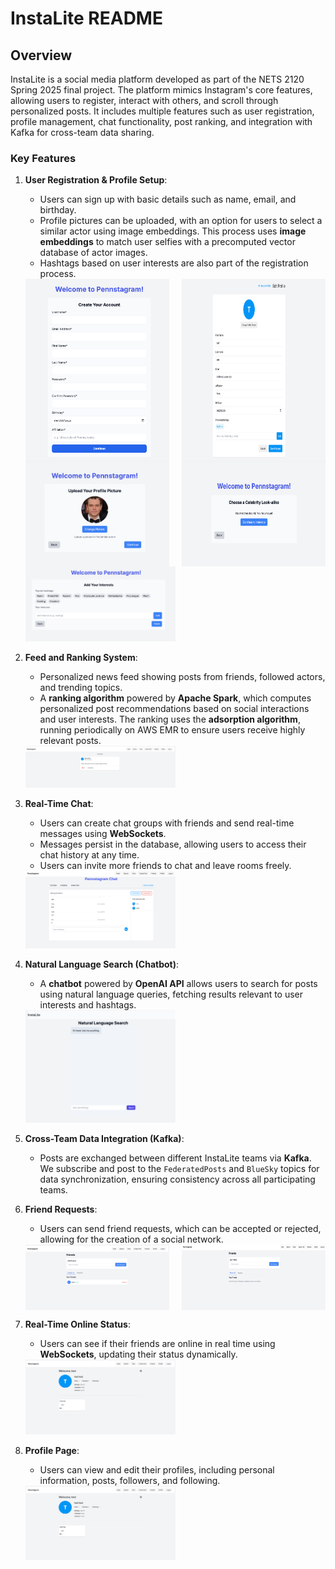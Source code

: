 # InstaLite README

## Overview

InstaLite is a social media platform developed as part of the NETS 2120 Spring 2025 final project. The platform mimics Instagram's core features, allowing users to register, interact with others, and scroll through personalized posts. It includes multiple features such as user registration, profile management, chat functionality, post ranking, and integration with Kafka for cross-team data sharing.

### Key Features

1. **User Registration & Profile Setup**:
   - Users can sign up with basic details such as name, email, and birthday.
   - Profile pictures can be uploaded, with an option for users to select a similar actor using image embeddings. This process uses **image embeddings** to match user selfies with a precomputed vector database of actor images.
   - Hashtags based on user interests are also part of the registration process.

   <div style="display: flex; justify-content: space-between;">
     <img src="screenshots/createAccount.png" width="48%" />
     <img src="screenshots/profilecreation.png" width="48%" />
   </div>
   <div style="display: flex; justify-content: space-between;">
     <img src="screenshots/celebritymatch.png" width="48%" />
     <img src="screenshots/nocelebritymatch.png" width="48%" />
   </div>
   <img src="screenshots/addinghashtags.png" width="50%" />

2. **Feed and Ranking System**:
   - Personalized news feed showing posts from friends, followed actors, and trending topics.
   - A **ranking algorithm** powered by **Apache Spark**, which computes personalized post recommendations based on social interactions and user interests. The ranking uses the **adsorption algorithm**, running periodically on AWS EMR to ensure users receive highly relevant posts.

   <img src="screenshots/feedpost.png" width="50%" />

3. **Real-Time Chat**:
   - Users can create chat groups with friends and send real-time messages using **WebSockets**.
   - Messages persist in the database, allowing users to access their chat history at any time.
   - Users can invite more friends to chat and leave rooms freely.

   <img src="screenshots/chatroom.png" width="50%" />

4. **Natural Language Search (Chatbot)**:
   - A **chatbot** powered by **OpenAI API** allows users to search for posts using natural language queries, fetching results relevant to user interests and hashtags.

   <img src="screenshots/chatbot.png" width="50%" />

5. **Cross-Team Data Integration (Kafka)**:
   - Posts are exchanged between different InstaLite teams via **Kafka**. We subscribe and post to the `FederatedPosts` and `BlueSky` topics for data synchronization, ensuring consistency across all participating teams.

6. **Friend Requests**:
   - Users can send friend requests, which can be accepted or rejected, allowing for the creation of a social network.

   <div style="display: flex; justify-content: space-between;">
     <img src="screenshots/addfriend.png" width="48%" />
     <img src="screenshots/addfriendempty.png" width="48%" />
   </div>

7. **Real-Time Online Status**:
   - Users can see if their friends are online in real time using **WebSockets**, updating their status dynamically.

   <img src="screenshots/profilehome.png" width="50%" />

8. **Profile Page**:
   - Users can view and edit their profiles, including personal information, posts, followers, and following.

   <img src="screenshots/profilehome.png" width="50%" />
